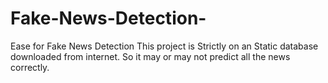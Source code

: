 # Fake-News-Detection-
Ease for Fake News Detection 
This project is Strictly on an Static database downloaded from internet.
So it may or may not predict all the news correctly.
